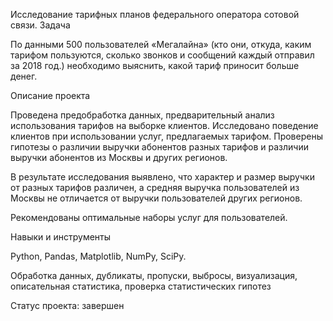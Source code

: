 Исследование тарифных планов федерального оператора сотовой связи.
Задача

По данными 500 пользователей «Мегалайна» (кто они, откуда, каким тарифом пользуются, сколько звонков и сообщений каждый отправил за 2018 год.) необходимо выяснить, какой тариф приносит больше денег.

Описание проекта

Проведена предобработка данных, предварительный анализ использования тарифов на выборке клиентов. Исследовано поведение клиентов при использовании услуг, предлагаемых тарифом. Проверены гипотезы о различии выручки абонентов разных тарифов и различии выручки абонентов из Москвы и других регионов.

В результате исследования выявлено, что характер и размер выручки от разных тарифов различен, а средняя выручка пользователей из Москвы не отличается от выручки пользователей других регионов.

Рекомендованы оптимальные наборы услуг для пользователей.

Навыки и инструменты

Python, Pandas, Matplotlib, NumPy, SciPy.

Обработка данных, дубликаты, пропуски, выбросы, визуализация, описательная статистика, проверка статистических гипотез

Статус проекта: завершен
